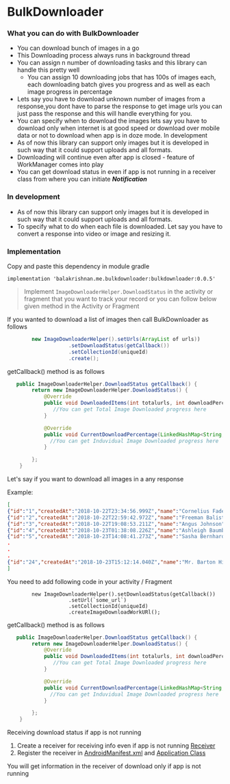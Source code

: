 # BulkDownloader

### What you can do with BulkDownloader

* You can download bunch of images in a go 
* This Downloading process always runs in background thread
* You can assign n number of downloading tasks and this library can handle this pretty well
    * You can assign 10 downloading jobs that has 100s of images each, each downloading batch gives you progress and as well as each image progress in percentage
* Lets say you have to download unknown number of images from a response,you dont have to parse the response to get image urls you can just pass the response and this will handle everything for you. 
* You can specify when to download the images lets say you have to download only when internet is at good speed or download over mobile data or not to download when app is in doze mode. 
In development 
* As of now this library can support only images but it is developed in such way that it could support uploads and all formats.
* Downloading will continue even after app is closed - feature of WorkManager comes into play
* You can get download status in even if app is not running in a receiver class from where you can initiate ***Notification***
### In development
* As of now this library can support only images but it is developed in such way that it could support uploads and all formats.
* To specify what to do when each file is downloaded. Let say you have to convert a response into video or image and resizing it.

### Implementation
Copy and paste this dependency in module gradle

`implementation 'balakrishnan.me.bulkdownloader:bulkdownloader:0.0.5'`

>Implement `ImageDownloaderHelper.DownloadStatus` in the activity or fragment that you want to track your record or you can
follow below given method in the Activity or Fragment


If you wanted to download a list of images then call BulkDownloader as follows
```java
        new ImageDownloaderHelper().setUrls(ArrayList of urls))
                    .setDownloadStatus(getCallback())
                    .setCollectionId(uniqueId)
                    .create();
```
getCallback() method is as follows
```java
   public ImageDownloaderHelper.DownloadStatus getCallback() {
        return new ImageDownloaderHelper.DownloadStatus() {
            @Override
            public void DownloadedItems(int totalurls, int downloadPercentage, int successPercent, int failurePercent) {
               //You can get Total Image Downloaded progress here
            }

            @Override
            public void CurrentDownloadPercentage(LinkedHashMap<String, ProgressModel> trackRecord) {
              //You can get Induvidual Image Downloaded progress here
            }

        };
    }
```

Let's say if you want to download all images in a any response

Example:
```json
[
{"id":"1","createdAt":"2018-10-22T23:34:56.999Z","name":"Cornelius Fadel","avatar":"https://s3.amazonaws.com/uifaces/faces/twitter/areus/128.jpg"},
{"id":"2","createdAt":"2018-10-22T22:59:42.972Z","name":"Freeman Balistreri","avatar":"https://s3.amazonaws.com/uifaces/faces/twitter/matbeedotcom/128.jpg"},
{"id":"3","createdAt":"2018-10-22T19:08:53.211Z","name":"Angus Johnson","avatar":"https://s3.amazonaws.com/uifaces/faces/twitter/cdharrison/128.jpg"},
{"id":"4","createdAt":"2018-10-23T01:38:08.226Z","name":"Ashleigh Baumbach","avatar":"https://s3.amazonaws.com/uifaces/faces/twitter/michaelmartinho/128.jpg"},
{"id":"5","createdAt":"2018-10-23T14:08:41.273Z","name":"Sasha Bernhard","avatar":"https://s3.amazonaws.com/uifaces/faces/twitter/kikillo/128.jpg"},
.
.
.
{"id":"24","createdAt":"2018-10-23T15:12:14.040Z","name":"Mr. Barton Hickle","avatar":"https://s3.amazonaws.com/uifaces/faces/twitter/markolschesky/128.jpg"}
]
```

You need to add following code in your activity / Fragment
```]ava
        new ImageDownloaderHelper().setDownloadStatus(getCallback())
                    .setUrl(`some_url`)
                    .setCollectionId(uniqueId)
                    .createImageDownloadWorkURl();
```
getCallback() method is as follows
```java
   public ImageDownloaderHelper.DownloadStatus getCallback() {
        return new ImageDownloaderHelper.DownloadStatus() {
            @Override
            public void DownloadedItems(int totalurls, int downloadPercentage, int successPercent, int failurePercent) {
               //You can get Total Image Downloaded progress here
            }

            @Override
            public void CurrentDownloadPercentage(LinkedHashMap<String, ProgressModel> trackRecord) {
              //You can get Induvidual Image Downloaded progress here
            }

        };
    }
```

Receiving download status if app is not running

1. Create a receiver for receiving info even if app is not running
[Receiver](https://github.com/BK24/BulkDownloader/blob/master/app/src/main/java/balakrishnan/me/downloader/Receiver.java)
2. Register the receiver in [AndroidManifest.xml](https://github.com/BK24/BulkDownloader/blob/master/app/src/main/AndroidManifest.xml) and [Application Class](https://github.com/BK24/BulkDownloader/blob/master/app/src/main/java/balakrishnan/me/downloader/SubApplication.java)

You will get information in the receiver of download only if app is not running

